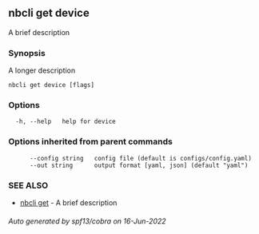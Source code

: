 ## nbcli get device

A brief description

### Synopsis

A longer description

```
nbcli get device [flags]
```

### Options

```
  -h, --help   help for device
```

### Options inherited from parent commands

```
      --config string   config file (default is configs/config.yaml)
      --out string      output format [yaml, json] (default "yaml")
```

### SEE ALSO

* [nbcli get](nbcli_get.md)	 - A brief description

###### Auto generated by spf13/cobra on 16-Jun-2022

